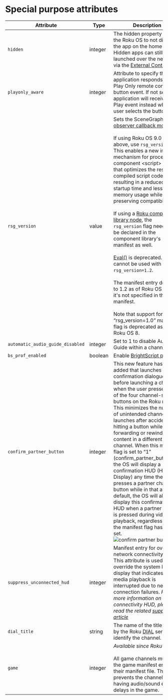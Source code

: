 # Special purpose attributes

<table>
<colgroup>
<col style="width: 25%" />
<col style="width: 25%" />
<col style="width: 25%" />
<col style="width: 25%" />
</colgroup>
<thead>
<tr class="header">
<th>Attribute</th>
<th>Type</th>
<th>Description</th>
<th>Sample manifest entry</th>
</tr>
</thead>
<tbody>
<tr class="odd">
<td><code>hidden</code></td>
<td>integer</td>
<td>The hidden property tells the Roku OS to not display the app on the home screen. Hidden apps can still be launched over the network via the <a href="/docs/developer-program/debugging/external-control-api.md">External Control API</a>.</td>
<td><code>hidden=1</code></td>
</tr>
<tr class="even">
<td><code>playonly_aware</code></td>
<td>integer</td>
<td>Attribute to specify the application responds to the Play Only remote control button event. If not set, the application will receive the Play event instead when the user selects the button.</td>
<td><code>playonly_aware=1</code></td>
</tr>
<tr class="odd">
<td><code>rsg_version</code></td>
<td>value</td>
<td>Sets the SceneGraph <a href="/docs/developer-program/core-concepts/handling-application-events.md">observer callback model</a>.<br />
<br />
If using Roku OS 9.0 or above, use <code>rsg_version=1.2</code>. This enables a new internal mechanism for processing component &lt;script&gt; tags that optimizes the resulting compiled script code resulting in a reduced initial startup time and lesser memory usage while preserving compatibility.<br />
<br />
If using a <a href="/docs/references/scenegraph/control-nodes/componentlibrary.md">Roku component library node</a>, the <code>rsg_version</code> flag needs to be declared in the component library's manifest as well.<br />
<br />
<a href="/docs/references/brightscript/language/runtime-functions.md#evalcode-as-string-as-dynamic">Eval()</a> is deprecated. Eval() cannot be used with <code>rsg_version=1.2</code>.<br />
<br />
The manifest entry defaults to 1.2 as of Roku OS 9.3 if it's not specified in the manifest.<br />
<br />
Note that support for the “rsg_version=1.0” manifest flag is deprecated as of Roku OS 8.</td>
<td><code>rsg_version=1.2</code></td>
</tr>
<tr class="even">
<td><code>automatic_audio_guide_disabled</code></td>
<td>integer</td>
<td>Set to 1 to disable Audio Guide within a channel.</td>
<td><code>automatic_audio_guide_disabled=1</code></td>
</tr>
<tr class="odd">
<td><code>bs_prof_enabled</code></td>
<td>boolean</td>
<td>Enable <a href="/docs/developer-program/dev-tools/brightscript-profiler.md">BrightScript profiling</a></td>
<td><code>bs_prof_enabled=true</code></td>
</tr>
<tr class="even">
<td><code>confirm_partner_button</code></td>
<td>integer</td>
<td>This new feature has been added that launches a confirmation dialogue before launching a channel when the user presses one of the four channel-specific buttons on the Roku remote. This minimizes the number of unintended channel launches after accidentally hitting a button while fast forwarding or rewinding content in a different channel. When this manifest flag is set to “1” (confirm_partner_button=1), the OS will display a confirmation HUD (Head Up Display) any time the user presses a partner channel button while in that app. By default, the OS will always display this confirmation HUD when a partner button is pressed during video playback, regardless of if the manifest flag has been set. <img src="https://image.roku.com/ZHZscHItMTc2/confirmpartnerbutton.jpg" alt="confirm partner button" /></td>
<td><code>confirm_partner_button=1</code></td>
</tr>
<tr class="odd">
<td><code>suppress_unconnected_hud</code></td>
<td>integer</td>
<td>Manifest entry for overriding network connectivity HUD. This attribute is used to override the system level display that indicates when media playback is interrupted due to network connection failures. <em>For more information on the connectivity HUD, please read the related <a href="https://support.roku.com/article/208755728-what-to-do-if-you-can">support article</a></em></td>
<td><code>suppress_unconnected_hud=[1|0]</code><br />
<br />
(1 suppresses, 0 enables).</td>
</tr>
<tr class="even">
<td><code>dial_title</code></td>
<td>string</td>
<td>The name of the title used by the Roku <a href="/docs/developer-program/debugging/external-control-api.md#dial-discovery-and-launch">DIAL</a> server to identify the channel.</td>
<td><code>dial_title=2Dvideo</code></td>
</tr>
<tr class="odd">
<td><code>game</code></td>
<td>integer</td>
<td><em>Available since Roku OS 9</em><br />
<br />
All game channels must add the game manifest entry to their manifest file. This flag prevents the channel from having audio/sound effects delays in the game.</td>
<td><code>game=1</code></td>
</tr>
</tbody>
</table>
